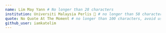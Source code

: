 ```yaml
---
name: Lim May Yann # No longer than 28 characters
institution: Universiti Malaysia Perlis 🚩 # no longer than 58 characters
quote: No Quote At The Moment # no longer than 100 characters, avoid using quotes(") to guarantee the format remains the same.
github_user: iamkatelim
---
```

